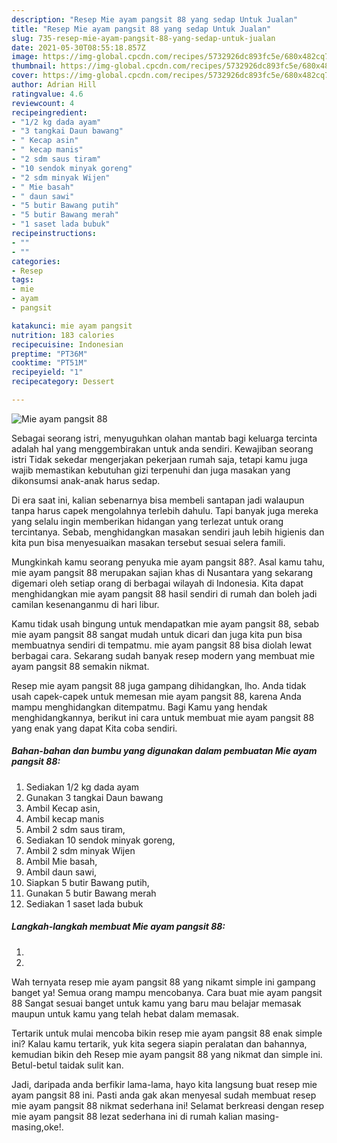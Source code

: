 ```yaml
---
description: "Resep Mie ayam pangsit 88 yang sedap Untuk Jualan"
title: "Resep Mie ayam pangsit 88 yang sedap Untuk Jualan"
slug: 735-resep-mie-ayam-pangsit-88-yang-sedap-untuk-jualan
date: 2021-05-30T08:55:18.857Z
image: https://img-global.cpcdn.com/recipes/5732926dc893fc5e/680x482cq70/mie-ayam-pangsit-88-foto-resep-utama.jpg
thumbnail: https://img-global.cpcdn.com/recipes/5732926dc893fc5e/680x482cq70/mie-ayam-pangsit-88-foto-resep-utama.jpg
cover: https://img-global.cpcdn.com/recipes/5732926dc893fc5e/680x482cq70/mie-ayam-pangsit-88-foto-resep-utama.jpg
author: Adrian Hill
ratingvalue: 4.6
reviewcount: 4
recipeingredient:
- "1/2 kg dada ayam"
- "3 tangkai Daun bawang"
- " Kecap asin"
- " kecap manis"
- "2 sdm saus tiram"
- "10 sendok minyak goreng"
- "2 sdm minyak Wijen"
- " Mie basah"
- " daun sawi"
- "5 butir Bawang putih"
- "5 butir Bawang merah"
- "1 saset lada bubuk"
recipeinstructions:
- ""
- ""
categories:
- Resep
tags:
- mie
- ayam
- pangsit

katakunci: mie ayam pangsit 
nutrition: 183 calories
recipecuisine: Indonesian
preptime: "PT36M"
cooktime: "PT51M"
recipeyield: "1"
recipecategory: Dessert

---
```



![Mie ayam pangsit 88](https://img-global.cpcdn.com/recipes/5732926dc893fc5e/680x482cq70/mie-ayam-pangsit-88-foto-resep-utama.jpg)

Sebagai seorang istri, menyuguhkan olahan mantab bagi keluarga tercinta adalah hal yang menggembirakan untuk anda sendiri. Kewajiban seorang istri Tidak sekedar mengerjakan pekerjaan rumah saja, tetapi kamu juga wajib memastikan kebutuhan gizi terpenuhi dan juga masakan yang dikonsumsi anak-anak harus sedap.

Di era  saat ini, kalian sebenarnya bisa membeli santapan jadi walaupun tanpa harus capek mengolahnya terlebih dahulu. Tapi banyak juga mereka yang selalu ingin memberikan hidangan yang terlezat untuk orang tercintanya. Sebab, menghidangkan masakan sendiri jauh lebih higienis dan kita pun bisa menyesuaikan masakan tersebut sesuai selera famili. 



Mungkinkah kamu seorang penyuka mie ayam pangsit 88?. Asal kamu tahu, mie ayam pangsit 88 merupakan sajian khas di Nusantara yang sekarang digemari oleh setiap orang di berbagai wilayah di Indonesia. Kita dapat menghidangkan mie ayam pangsit 88 hasil sendiri di rumah dan boleh jadi camilan kesenanganmu di hari libur.

Kamu tidak usah bingung untuk mendapatkan mie ayam pangsit 88, sebab mie ayam pangsit 88 sangat mudah untuk dicari dan juga kita pun bisa membuatnya sendiri di tempatmu. mie ayam pangsit 88 bisa diolah lewat berbagai cara. Sekarang sudah banyak resep modern yang membuat mie ayam pangsit 88 semakin nikmat.

Resep mie ayam pangsit 88 juga gampang dihidangkan, lho. Anda tidak usah capek-capek untuk memesan mie ayam pangsit 88, karena Anda mampu menghidangkan ditempatmu. Bagi Kamu yang hendak menghidangkannya, berikut ini cara untuk membuat mie ayam pangsit 88 yang enak yang dapat Kita coba sendiri.

<!--inarticleads1-->

##### Bahan-bahan dan bumbu yang digunakan dalam pembuatan Mie ayam pangsit 88:

1. Sediakan 1/2 kg dada ayam
1. Gunakan 3 tangkai Daun bawang
1. Ambil  Kecap asin,
1. Ambil  kecap manis
1. Ambil 2 sdm saus tiram,
1. Sediakan 10 sendok minyak goreng,
1. Ambil 2 sdm minyak Wijen
1. Ambil  Mie basah,
1. Ambil  daun sawi,
1. Siapkan 5 butir Bawang putih,
1. Gunakan 5 butir Bawang merah
1. Sediakan 1 saset lada bubuk




<!--inarticleads2-->

##### Langkah-langkah membuat Mie ayam pangsit 88:

1. 
1. 




Wah ternyata resep mie ayam pangsit 88 yang nikamt simple ini gampang banget ya! Semua orang mampu mencobanya. Cara buat mie ayam pangsit 88 Sangat sesuai banget untuk kamu yang baru mau belajar memasak maupun untuk kamu yang telah hebat dalam memasak.

Tertarik untuk mulai mencoba bikin resep mie ayam pangsit 88 enak simple ini? Kalau kamu tertarik, yuk kita segera siapin peralatan dan bahannya, kemudian bikin deh Resep mie ayam pangsit 88 yang nikmat dan simple ini. Betul-betul taidak sulit kan. 

Jadi, daripada anda berfikir lama-lama, hayo kita langsung buat resep mie ayam pangsit 88 ini. Pasti anda gak akan menyesal sudah membuat resep mie ayam pangsit 88 nikmat sederhana ini! Selamat berkreasi dengan resep mie ayam pangsit 88 lezat sederhana ini di rumah kalian masing-masing,oke!.

